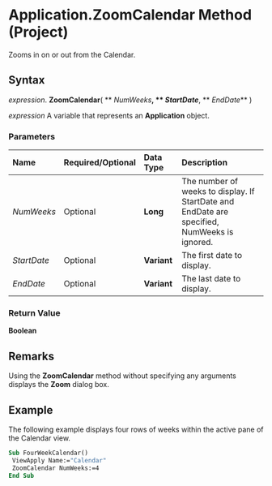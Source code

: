 
# Application.ZoomCalendar Method (Project)

Zooms in on or out from the Calendar.


## Syntax

 _expression_. **ZoomCalendar**( ** _NumWeeks_**, ** _StartDate_**, ** _EndDate_** )

 _expression_ A variable that represents an **Application** object.


### Parameters



|**Name**|**Required/Optional**|**Data Type**|**Description**|
|:-----|:-----|:-----|:-----|
| _NumWeeks_|Optional|**Long**|The number of weeks to display. If StartDate and EndDate are specified, NumWeeks is ignored.|
| _StartDate_|Optional|**Variant**|The first date to display.|
| _EndDate_|Optional|**Variant**|The last date to display.|

### Return Value

 **Boolean**


## Remarks

Using the  **ZoomCalendar** method without specifying any arguments displays the **Zoom** dialog box.


## Example

The following example displays four rows of weeks within the active pane of the Calendar view.


```vb
Sub FourWeekCalendar() 
 ViewApply Name:="Calendar" 
 ZoomCalendar NumWeeks:=4 
End Sub
```

